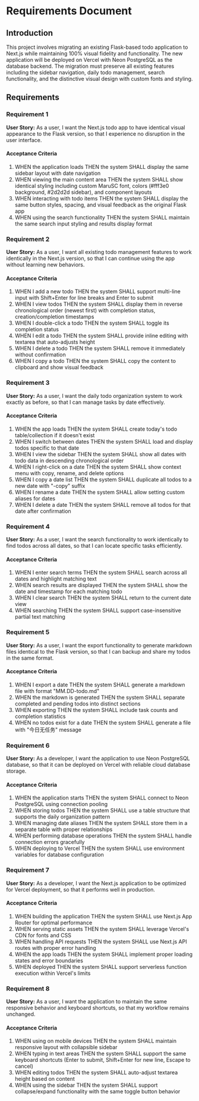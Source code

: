 # Requirements Document

## Introduction

This project involves migrating an existing Flask-based todo application to Next.js while maintaining 100% visual fidelity and functionality. The new application will be deployed on Vercel with Neon PostgreSQL as the database backend. The migration must preserve all existing features including the sidebar navigation, daily todo management, search functionality, and the distinctive visual design with custom fonts and styling.

## Requirements

### Requirement 1

**User Story:** As a user, I want the Next.js todo app to have identical visual appearance to the Flask version, so that I experience no disruption in the user interface.

#### Acceptance Criteria

1. WHEN the application loads THEN the system SHALL display the same sidebar layout with date navigation
2. WHEN viewing the main content area THEN the system SHALL show identical styling including custom MaruSC font, colors (#fff3e0 background, #2d2d2d sidebar), and component layouts
3. WHEN interacting with todo items THEN the system SHALL display the same button styles, spacing, and visual feedback as the original Flask app
4. WHEN using the search functionality THEN the system SHALL maintain the same search input styling and results display format

### Requirement 2

**User Story:** As a user, I want all existing todo management features to work identically in the Next.js version, so that I can continue using the app without learning new behaviors.

#### Acceptance Criteria

1. WHEN I add a new todo THEN the system SHALL support multi-line input with Shift+Enter for line breaks and Enter to submit
2. WHEN I view todos THEN the system SHALL display them in reverse chronological order (newest first) with completion status, creation/completion timestamps
3. WHEN I double-click a todo THEN the system SHALL toggle its completion status
4. WHEN I edit a todo THEN the system SHALL provide inline editing with textarea that auto-adjusts height
5. WHEN I delete a todo THEN the system SHALL remove it immediately without confirmation
6. WHEN I copy a todo THEN the system SHALL copy the content to clipboard and show visual feedback

### Requirement 3

**User Story:** As a user, I want the daily todo organization system to work exactly as before, so that I can manage tasks by date effectively.

#### Acceptance Criteria

1. WHEN the app loads THEN the system SHALL create today's todo table/collection if it doesn't exist
2. WHEN I switch between dates THEN the system SHALL load and display todos specific to that date
3. WHEN I view the sidebar THEN the system SHALL show all dates with todo data in descending chronological order
4. WHEN I right-click on a date THEN the system SHALL show context menu with copy, rename, and delete options
5. WHEN I copy a date list THEN the system SHALL duplicate all todos to a new date with "-copy" suffix
6. WHEN I rename a date THEN the system SHALL allow setting custom aliases for dates
7. WHEN I delete a date THEN the system SHALL remove all todos for that date after confirmation

### Requirement 4

**User Story:** As a user, I want the search functionality to work identically to find todos across all dates, so that I can locate specific tasks efficiently.

#### Acceptance Criteria

1. WHEN I enter search terms THEN the system SHALL search across all dates and highlight matching text
2. WHEN search results are displayed THEN the system SHALL show the date and timestamp for each matching todo
3. WHEN I clear search THEN the system SHALL return to the current date view
4. WHEN searching THEN the system SHALL support case-insensitive partial text matching

### Requirement 5

**User Story:** As a user, I want the export functionality to generate markdown files identical to the Flask version, so that I can backup and share my todos in the same format.

#### Acceptance Criteria

1. WHEN I export a date THEN the system SHALL generate a markdown file with format "MM.DD-todo.md"
2. WHEN the markdown is generated THEN the system SHALL separate completed and pending todos into distinct sections
3. WHEN exporting THEN the system SHALL include task counts and completion statistics
4. WHEN no todos exist for a date THEN the system SHALL generate a file with "今日无任务" message

### Requirement 6

**User Story:** As a developer, I want the application to use Neon PostgreSQL database, so that it can be deployed on Vercel with reliable cloud database storage.

#### Acceptance Criteria

1. WHEN the application starts THEN the system SHALL connect to Neon PostgreSQL using connection pooling
2. WHEN storing todos THEN the system SHALL use a table structure that supports the daily organization pattern
3. WHEN managing date aliases THEN the system SHALL store them in a separate table with proper relationships
4. WHEN performing database operations THEN the system SHALL handle connection errors gracefully
5. WHEN deploying to Vercel THEN the system SHALL use environment variables for database configuration

### Requirement 7

**User Story:** As a developer, I want the Next.js application to be optimized for Vercel deployment, so that it performs well in production.

#### Acceptance Criteria

1. WHEN building the application THEN the system SHALL use Next.js App Router for optimal performance
2. WHEN serving static assets THEN the system SHALL leverage Vercel's CDN for fonts and CSS
3. WHEN handling API requests THEN the system SHALL use Next.js API routes with proper error handling
4. WHEN the app loads THEN the system SHALL implement proper loading states and error boundaries
5. WHEN deployed THEN the system SHALL support serverless function execution within Vercel's limits

### Requirement 8

**User Story:** As a user, I want the application to maintain the same responsive behavior and keyboard shortcuts, so that my workflow remains unchanged.

#### Acceptance Criteria

1. WHEN using on mobile devices THEN the system SHALL maintain responsive layout with collapsible sidebar
2. WHEN typing in text areas THEN the system SHALL support the same keyboard shortcuts (Enter to submit, Shift+Enter for new line, Escape to cancel)
3. WHEN editing todos THEN the system SHALL auto-adjust textarea height based on content
4. WHEN using the sidebar THEN the system SHALL support collapse/expand functionality with the same toggle button behavior
